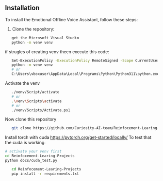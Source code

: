## Installation
  
To install the Emotional Offline Voice Assistant, follow these steps:

1. Clone the repository:

```bash
   get the Microsoft Visual Studio
   python -m venv venv
```
   if strugles of creating venv theen execute this code:

```bash
   Set-ExecutionPolicy -ExecutionPolicy RemoteSigned -Scope CurrentUser -Force
   python -m venv venv
   # or
   C:\Users\vboxuser\AppData\Local\Programs\Python\Python311\python.exe -m venv venv

```

Activate the venv

```bash
   ./venv/Script/activate
   # or
   .\venv\Scripts\activate
   # or
   ./venv/Scripts/Activate.ps1
```

   Now clone this repository
```bash
   git clone https://github.com/Curiosity-AI-team/Reinfocement-Learing-Projects.git
```


Install torch with cuda
https://pytorch.org/get-started/locally/
To test that the cuda is working:
```bash
# activate your venv first
cd Reinfocement-Learing-Projects
python docs/cuda_test.py
```
```bash
   cd Reinfocement-Learing-Projects
   pip install -r requirements.txt